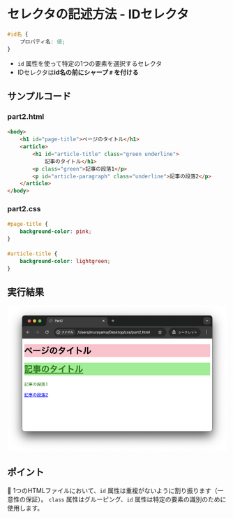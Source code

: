 # セレクタの記述方法 - IDセレクタ

```css
#id名 {
    プロパティ名: 値;
}
```

+ `id` 属性を使って特定の1つの要素を選択するセレクタ
+ IDセレクタは**id名の前にシャープ `#` を付ける**

## サンプルコード

### part2.html

```html
<body>
    <h1 id="page-title">ページのタイトル</h1>
    <article>
        <h1 id="article-title" class="green underline">
            記事のタイトル</h1>
        <p class="green">記事の段落1</p>
        <p id="article-paragraph" class="underline">記事の段落2</p>
    </article>
</body>
```

### part2.css

```css
#page-title {
    background-color: pink;
}

#article-title {
    background-color: lightgreen;
}
```

## 実行結果

![](https://raw.githubusercontent.com/murayama333/md2slide/refs/heads/main/md/css/part2/img/05.png)

## ポイント

💬 1つのHTMLファイルにおいて、`id` 属性は重複がないように割り振ります（一意性の保証）。
`class` 属性はグルーピング、`id` 属性は特定の要素の識別のために使用します。
